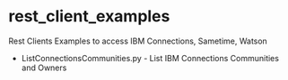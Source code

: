 # rest_client_examples
Rest Clients Examples to access IBM Connections, Sametime, Watson

* ListConnectionsCommunities.py - List IBM Connections Communities and Owners
